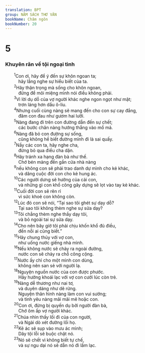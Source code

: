 ```yaml
---
translation: BPT
group: NĂM SÁCH THƠ VĂN
bookName: Châm ngôn 
bookNumber: 20
---
```


<div class="title"><h1>5</h1><h3>Khuyên răn về tội ngoại tình</h3></div>
<span class="verse ch_5_1">  <sup>1</sup>Con ơi, hãy để ý đến sự khôn ngoan ta;<br/>   hãy lắng nghe sự hiểu biết của ta.<br/></span>
<span class="verse ch_5_2">  <sup>2</sup>Hãy thận trọng mà sống cho khôn ngoan,<br/>   đừng để môi miệng mình nói điều không phải.<br/></span>
<span class="verse ch_5_3">  <sup>3</sup>Vì lời dụ dỗ của vợ người khác nghe ngon ngọt như mật;<br/>   trơn láng hơn dầu ô-liu.<br/></span>
<span class="verse ch_5_4">  <sup>4</sup>Nhưng cuối cùng nàng sẽ mang đến cho con sự cay đắng,<br/>   đâm con đau như gươm hai lưỡi.<br/></span>
<span class="verse ch_5_5">  <sup>5</sup>Nàng đang đi trên con đường dẫn đến sự chết;<br/>   các bước chân nàng hướng thẳng vào mồ mả.<br/></span>
<span class="verse ch_5_6">  <sup>6</sup>Nàng đã bỏ con đường sự sống,<br/>   cũng không hề biết đường mình đi là sai quấy.<br/></span>
<span class="verse ch_5_7">  <sup>7</sup>Nầy các con ta, hãy nghe cha,<br/>   đừng bỏ qua điều cha dặn.<br/></span>
<span class="verse ch_5_8">  <sup>8</sup>Hãy tránh xa hạng đàn bà như thế.<br/>   Chớ bén mảng đến gần cửa nhà nàng<br/></span>
<span class="verse ch_5_9">  <sup>9</sup>nếu không con sẽ phải trao danh dự mình cho kẻ khác,<br/>   và dâng cuộc đời con cho kẻ hung ác.<br/></span>
<span class="verse ch_5_10">  <sup>10</sup>Các người dưng sẽ hưởng của cải con,<br/>   và những gì con khổ công gây dựng sẽ lọt vào tay kẻ khác.<br/></span>
<span class="verse ch_5_11">  <sup>11</sup>Cuối đời con sẽ rên rỉ<br/>   vì sức khoẻ con không còn.<br/></span>
<span class="verse ch_5_12">  <sup>12</sup>Lúc đó con sẽ nói, “Tại sao tôi ghét sự dạy dỗ?<br/>   Tại sao tôi không thèm nghe sự sửa dạy?<br/></span>
<span class="verse ch_5_13">  <sup>13</sup>Tôi chẳng thèm nghe thầy dạy tôi,<br/>   và bỏ ngoài tai sự sửa dạy.<br/></span>
<span class="verse ch_5_14">  <sup>14</sup>Cho nên bây giờ tôi phải chịu khốn khổ đủ điều,<br/>   đến nỗi ai cũng biết.”<br/></span>
<span class="verse ch_5_15">  <sup>15</sup>Hãy chung thủy với vợ con,<br/>   như uống nước giếng nhà mình.<br/></span>
<span class="verse ch_5_16">  <sup>16</sup>Nếu không nước sẽ chảy ra ngoài đường,<br/>   nước con sẽ chảy ra chỗ công cộng.<br/></span>
<span class="verse ch_5_17">  <sup>17</sup>Nước ấy chỉ cho một mình con dùng,<br/>   không nên san sẻ với người lạ.<br/></span>
<span class="verse ch_5_18">  <sup>18</sup>Nguyện nguồn nước của con được phước.<br/>   Hãy hưởng khoái lạc với vợ con cưới lúc còn trẻ.<br/></span>
<span class="verse ch_5_19">  <sup>19</sup>Nàng dễ thương như nai tơ,<br/>   và duyên dáng như dê rừng.<br/>   Nguyện thân hình nàng làm con vui sướng;<br/>   và tình yêu nàng mãi mãi mê hoặc con.<br/></span>
<span class="verse ch_5_20">  <sup>20</sup>Con ơi, đừng bị quyến dụ bởi người đàn bà,<br/>   Chớ ôm ấp vợ người khác.<br/></span>
<span class="verse ch_5_21">  <sup>21</sup>Chúa nhìn thấy lối đi của con người,<br/>   và Ngài dò xét đường lối họ.<br/></span>
<span class="verse ch_5_22">  <sup>22</sup>Kẻ ác sẽ sụp vào mưu ác mình;<br/>   Dây tội lỗi sẽ buộc chặt nó.<br/></span>
<span class="verse ch_5_23">  <sup>23</sup>Nó sẽ chết vì không biết tự chế,<br/>   và sự ngu dại nó sẽ dẫn nó đi lầm lạc.<br/></span>

